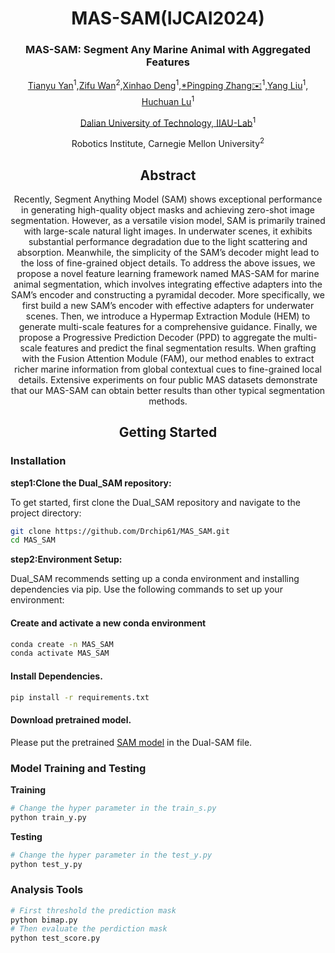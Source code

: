 <div align="center">
<h1>MAS-SAM(IJCAI2024)</h1>
<h3>MAS-SAM: Segment Any Marine Animal with Aggregated Features</h3>

[Tianyu Yan](https://github.com/Drchip61)<sup>1</sup>,[Zifu Wan](zifuw@andrew.cmu.edu)<sup>2</sup>,[Xinhao Deng](dengxh@mail.dlut.edu.cn)<sup>1</sup>,[*Pingping Zhang✉️](http://faculty.dlut.edu.cn/zhangpingping/en/index.htm)<sup>1</sup>,[Yang Liu](http://faculty.dlut.edu.cn/liuyang1/zh_CN/index.htm)<sup>1</sup>, [Huchuan Lu](http://faculty.dlut.edu.cn/Huchuan_Lu/zh_CN/index.htm)<sup>1</sup>

[Dalian University of Technology, IIAU-Lab](https://futureschool.dlut.edu.cn/IIAU.htm)<sup>1</sup>

Robotics Institute, Carnegie Mellon University<sup>2</sup>


## Abstract

Recently, Segment Anything Model (SAM) shows exceptional performance in generating high-quality object masks and achieving zero-shot image segmentation. However, as a versatile vision model, SAM is primarily trained with large-scale natural light images. In underwater scenes, it exhibits substantial performance degradation due to the light scattering and absorption. Meanwhile, the simplicity of the SAM’s decoder might lead to the loss of fine-grained object details. To address the above issues, we propose a novel feature learning framework named MAS-SAM for marine animal segmentation, which involves integrating effective adapters into the SAM’s encoder and constructing a pyramidal decoder. More specifically, we first build a new SAM’s encoder with effective adapters for underwater scenes. Then, we introduce a Hypermap Extraction Module (HEM) to generate multi-scale features for a comprehensive guidance. Finally, we propose a Progressive Prediction Decoder (PPD) to aggregate the multi-scale features and predict the final segmentation results. When grafting with the Fusion Attention Module (FAM), our method enables to extract richer marine information from global contextual cues to fine-grained local details. Extensive experiments on four public MAS datasets demonstrate that our MAS-SAM can obtain better results than other typical segmentation methods.



## Getting Started

</div>

### Installation

**step1:Clone the Dual_SAM repository:**

To get started, first clone the Dual_SAM repository and navigate to the project directory:

```bash
git clone https://github.com/Drchip61/MAS_SAM.git
cd MAS_SAM

```

**step2:Environment Setup:**

Dual_SAM recommends setting up a conda environment and installing dependencies via pip. Use the following commands to set up your environment:
#### Create and activate a new conda environment

```bash
conda create -n MAS_SAM
conda activate MAS_SAM
```
#### Install Dependencies.
```bash
pip install -r requirements.txt
```

#### Download pretrained model.
Please put the pretrained [SAM model](https://drive.google.com/file/d/1_oCdoEEu3mNhRfFxeWyRerOKt8OEUvcg/view?usp=share_link) in the Dual-SAM file.

### Model Training and Testing

**Training**
```bash
# Change the hyper parameter in the train_s.py 
python train_y.py
```

**Testing**
```bash
# Change the hyper parameter in the test_y.py 
python test_y.py
```

### Analysis Tools


```bash
# First threshold the prediction mask
python bimap.py
# Then evaluate the perdiction mask
python test_score.py
```


